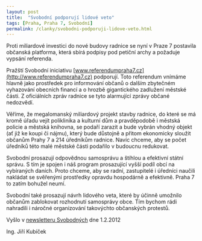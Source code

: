 ```yaml
---
layout: post
title:  "Svobodní podporují lidové veto"
tags: [Praha, Praha 7, Svobodní]
permalink: /clanky/svobodni-podporuji-lidove-veto.html
---
```


Proti miliardové investici do nové budovy radnice se nyní v Praze 7 postavila občanská platforma, která sbírá podpisy pod petiční archy a požaduje vypsání referenda.

Pražští Svobodní iniciativu [www.referendumpraha7.cz](http://www.referendumpraha7.cz) podporují. Toto referendum vnímáme hlavně jako prostředek pro informování občanů o dalším zbytečném vyhazování obecních financí a o hrozbě gigantického zadlužení městské části. Z oficiálních zpráv radnice se tyto alarmující zprávy občané nedozvědí.

Věříme, že megalomanský miliardový projekt stavby radnice, do které se má kromě úřadu vejít poliklinika a kulturní dům a pravděpodobě i městská policie a městská knihovna, se podaří zarazit a bude vybrán vhodný objekt (ať již ke koupi či nájmu), který bude důstojně a přitom ekonomicky sloužit občanům Prahy 7 a 214 úředníkům radnice. Navíc chceme, aby se počet úředníků této malé městské části podařilo v budoucnu redukovat.

Svobodní prosazují odpovědnou samosprávu a štíhlou a efektivní státní správu. S tím je spojen i náš program prosazující vyšší podíl obcí na vybíraných daních. Proto chceme, aby se radní, zastupitelé i úředníci naučili nakládat se svěřenými prostředky opravdu hospodárně a efektivně. Praha 7 to zatím bohužel neumí.

Svobodní také prosazují návrh lidového veta, které by účinně umožnilo občanům zablokovat rozhodnutí samosprávy obce. Tím bychom rádi nahradili i náročné organizování takovýchto občanských protestů.

Vyšlo v [newsletteru Svobodných](http://www.svobodni-praha.cz/newsletters/2012-02#svobodni-podporuji-lidove-veto) dne 1.2.2012

Ing. Jiří Kubíček
